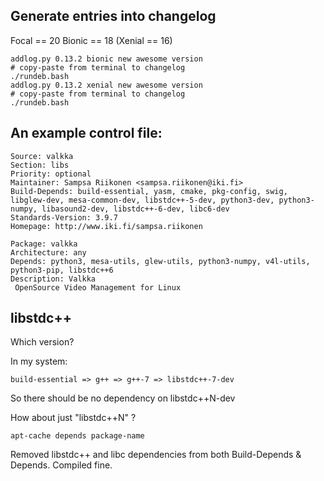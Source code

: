 
## Generate entries into changelog

Focal == 20
Bionic == 18
(Xenial == 16)

```
addlog.py 0.13.2 bionic new awesome version
# copy-paste from terminal to changelog
./rundeb.bash
addlog.py 0.13.2 xenial new awesome version
# copy-paste from terminal to changelog
./rundeb.bash
```

## An example control file:

```
Source: valkka
Section: libs
Priority: optional
Maintainer: Sampsa Riikonen <sampsa.riikonen@iki.fi>
Build-Depends: build-essential, yasm, cmake, pkg-config, swig, libglew-dev, mesa-common-dev, libstdc++-5-dev, python3-dev, python3-numpy, libasound2-dev, libstdc++-6-dev, libc6-dev
Standards-Version: 3.9.7
Homepage: http://www.iki.fi/sampsa.riikonen

Package: valkka
Architecture: any
Depends: python3, mesa-utils, glew-utils, python3-numpy, v4l-utils, python3-pip, libstdc++6
Description: Valkka
 OpenSource Video Management for Linux
```

## libstdc++

Which version?

In my system:
```
build-essential => g++ => g++-7 => libstdc++-7-dev
```

So there should be no dependency on libstdc++N-dev

How about just "libstdc++N" ?

```
apt-cache depends package-name
```

Removed libstdc++ and libc dependencies from both Build-Depends & Depends.  Compiled fine.




